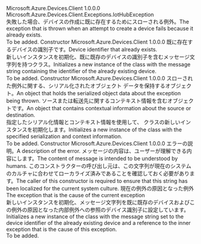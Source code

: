 <Type Name="DeviceAlreadyExistsException" FullName="Microsoft.Azure.Devices.Client.Exceptions.DeviceAlreadyExistsException">
  <TypeSignature Language="C#" Value="public sealed class DeviceAlreadyExistsException : Microsoft.Azure.Devices.Client.Exceptions.IotHubException" />
  <TypeSignature Language="ILAsm" Value=".class public auto ansi serializable sealed beforefieldinit DeviceAlreadyExistsException extends Microsoft.Azure.Devices.Client.Exceptions.IotHubException" />
  <TypeSignature Language="DocId" Value="T:Microsoft.Azure.Devices.Client.Exceptions.DeviceAlreadyExistsException" />
  <TypeSignature Language="VB.NET" Value="Public NotInheritable Class DeviceAlreadyExistsException&#xA;Inherits IotHubException" />
  <TypeSignature Language="F#" Value="type DeviceAlreadyExistsException = class&#xA;    inherit IotHubException" />
  <AssemblyInfo>
    <AssemblyName>Microsoft.Azure.Devices.Client</AssemblyName>
    <AssemblyVersion>1.0.0.0</AssemblyVersion>
  </AssemblyInfo>
  <Base>
    <BaseTypeName>Microsoft.Azure.Devices.Client.Exceptions.IotHubException</BaseTypeName>
  </Base>
  <Interfaces />
  <Docs>
    <summary>
            <span data-ttu-id="fb50c-101">失敗した場合、デバイスの作成に既に存在するためにスローされる例外。</span><span class="sxs-lookup"><span data-stu-id="fb50c-101">The exception that is thrown when an attempt to create a device fails because it already exists.</span></span>
            </summary>
    <remarks>To be added.</remarks>
  </Docs>
  <Members>
    <Member MemberName=".ctor">
      <MemberSignature Language="C#" Value="public DeviceAlreadyExistsException (string deviceId);" />
      <MemberSignature Language="ILAsm" Value=".method public hidebysig specialname rtspecialname instance void .ctor(string deviceId) cil managed" />
      <MemberSignature Language="DocId" Value="M:Microsoft.Azure.Devices.Client.Exceptions.DeviceAlreadyExistsException.#ctor(System.String)" />
      <MemberSignature Language="VB.NET" Value="Public Sub New (deviceId As String)" />
      <MemberSignature Language="F#" Value="new Microsoft.Azure.Devices.Client.Exceptions.DeviceAlreadyExistsException : string -&gt; Microsoft.Azure.Devices.Client.Exceptions.DeviceAlreadyExistsException" Usage="new Microsoft.Azure.Devices.Client.Exceptions.DeviceAlreadyExistsException deviceId" />
      <MemberType>Constructor</MemberType>
      <AssemblyInfo>
        <AssemblyName>Microsoft.Azure.Devices.Client</AssemblyName>
        <AssemblyVersion>1.0.0.0</AssemblyVersion>
      </AssemblyInfo>
      <Parameters>
        <Parameter Name="deviceId" Type="System.String" />
      </Parameters>
      <Docs>
        <param name="deviceId"><span data-ttu-id="fb50c-102">既に存在するデバイスの識別子です。</span><span class="sxs-lookup"><span data-stu-id="fb50c-102">Device identifier that already exists.</span></span></param>
        <summary>
            <span data-ttu-id="fb50c-103">新しいインスタンスを初期化、<see cref="T:Microsoft.Azure.Devices.Client.Exceptions.DeviceAlreadyExistsException" />既に既存のデバイスの識別子を含むメッセージ文字列を持つクラス。</span><span class="sxs-lookup"><span data-stu-id="fb50c-103">Initializes a new instance of the <see cref="T:Microsoft.Azure.Devices.Client.Exceptions.DeviceAlreadyExistsException" /> class with the message string containing the identifier of the already existing device.</span></span>
            </summary>
        <remarks>To be added.</remarks>
      </Docs>
    </Member>
    <Member MemberName=".ctor">
      <MemberSignature Language="C#" Value="public DeviceAlreadyExistsException (System.Runtime.Serialization.SerializationInfo info, System.Runtime.Serialization.StreamingContext context);" />
      <MemberSignature Language="ILAsm" Value=".method public hidebysig specialname rtspecialname instance void .ctor(class System.Runtime.Serialization.SerializationInfo info, valuetype System.Runtime.Serialization.StreamingContext context) cil managed" />
      <MemberSignature Language="DocId" Value="M:Microsoft.Azure.Devices.Client.Exceptions.DeviceAlreadyExistsException.#ctor(System.Runtime.Serialization.SerializationInfo,System.Runtime.Serialization.StreamingContext)" />
      <MemberSignature Language="VB.NET" Value="Public Sub New (info As SerializationInfo, context As StreamingContext)" />
      <MemberSignature Language="F#" Value="new Microsoft.Azure.Devices.Client.Exceptions.DeviceAlreadyExistsException : System.Runtime.Serialization.SerializationInfo * System.Runtime.Serialization.StreamingContext -&gt; Microsoft.Azure.Devices.Client.Exceptions.DeviceAlreadyExistsException" Usage="new Microsoft.Azure.Devices.Client.Exceptions.DeviceAlreadyExistsException (info, context)" />
      <MemberType>Constructor</MemberType>
      <AssemblyInfo>
        <AssemblyName>Microsoft.Azure.Devices.Client</AssemblyName>
        <AssemblyVersion>1.0.0.0</AssemblyVersion>
      </AssemblyInfo>
      <Parameters>
        <Parameter Name="info" Type="System.Runtime.Serialization.SerializationInfo" />
        <Parameter Name="context" Type="System.Runtime.Serialization.StreamingContext" />
      </Parameters>
      <Docs>
        <param name="info"><span data-ttu-id="fb50c-104">スローされた例外に関する、シリアル化されたオブジェクト データを保持するオブジェクト。</span><span class="sxs-lookup"><span data-stu-id="fb50c-104">An object that holds the serialized object data about the exception being thrown.</span></span></param>
        <param name="context"><span data-ttu-id="fb50c-105">ソースまたは転送先に関するコンテキスト情報を含むオブジェクトです。</span><span class="sxs-lookup"><span data-stu-id="fb50c-105">An object that contains contextual information about the source or destination.</span></span></param>
        <summary>
            <span data-ttu-id="fb50c-106">指定したシリアル化情報とコンテキスト情報を使用して、<see cref="T:Microsoft.Azure.Devices.Client.Exceptions.DeviceAlreadyExistsException" /> クラスの新しいインスタンスを初期化します。</span><span class="sxs-lookup"><span data-stu-id="fb50c-106">Initializes a new instance of the <see cref="T:Microsoft.Azure.Devices.Client.Exceptions.DeviceAlreadyExistsException" /> class with the specified serialization and context information.</span></span>
            </summary>
        <remarks>To be added.</remarks>
      </Docs>
    </Member>
    <Member MemberName=".ctor">
      <MemberSignature Language="C#" Value="public DeviceAlreadyExistsException (string message, Exception innerException);" />
      <MemberSignature Language="ILAsm" Value=".method public hidebysig specialname rtspecialname instance void .ctor(string message, class System.Exception innerException) cil managed" />
      <MemberSignature Language="DocId" Value="M:Microsoft.Azure.Devices.Client.Exceptions.DeviceAlreadyExistsException.#ctor(System.String,System.Exception)" />
      <MemberSignature Language="VB.NET" Value="Public Sub New (message As String, innerException As Exception)" />
      <MemberSignature Language="F#" Value="new Microsoft.Azure.Devices.Client.Exceptions.DeviceAlreadyExistsException : string * Exception -&gt; Microsoft.Azure.Devices.Client.Exceptions.DeviceAlreadyExistsException" Usage="new Microsoft.Azure.Devices.Client.Exceptions.DeviceAlreadyExistsException (message, innerException)" />
      <MemberType>Constructor</MemberType>
      <AssemblyInfo>
        <AssemblyName>Microsoft.Azure.Devices.Client</AssemblyName>
        <AssemblyVersion>1.0.0.0</AssemblyVersion>
      </AssemblyInfo>
      <Parameters>
        <Parameter Name="message" Type="System.String" />
        <Parameter Name="innerException" Type="System.Exception" />
      </Parameters>
      <Docs>
        <param name="message"><span data-ttu-id="fb50c-107">エラーの説明。</span><span class="sxs-lookup"><span data-stu-id="fb50c-107">A description of the error.</span></span> <span data-ttu-id="fb50c-108">メッセージの内容は、ユーザーが理解できる内容にします。</span><span class="sxs-lookup"><span data-stu-id="fb50c-108">The content of message is intended to be understood by humans.</span></span> <span data-ttu-id="fb50c-109">このコンストラクターの呼び出し元は、この文字列が現在のシステムのカルチャに合わせてローカライズ済みであることを確認しておく必要があります。</span><span class="sxs-lookup"><span data-stu-id="fb50c-109">The caller of this constructor is required to ensure that this string has been localized for the current system culture.</span></span></param>
        <param name="innerException"><span data-ttu-id="fb50c-110">現在の例外の原因となった例外</span><span class="sxs-lookup"><span data-stu-id="fb50c-110">The exception that is the cause of the current exception</span></span></param>
        <summary>
            <span data-ttu-id="fb50c-111">新しいインスタンスを初期化、<see cref="T:Microsoft.Azure.Devices.Client.Exceptions.DeviceAlreadyExistsException" />メッセージ文字列を既に既存のデバイスおよびこの例外の原因となった内部例外への参照のデバイス識別子に設定しています。</span><span class="sxs-lookup"><span data-stu-id="fb50c-111">Initializes a new instance of the <see cref="T:Microsoft.Azure.Devices.Client.Exceptions.DeviceAlreadyExistsException" /> class with the message string set to the device identifier of the already existing device and a reference to the inner exception that is the cause of this exception.</span></span>
            </summary>
        <remarks>To be added.</remarks>
      </Docs>
    </Member>
  </Members>
</Type>